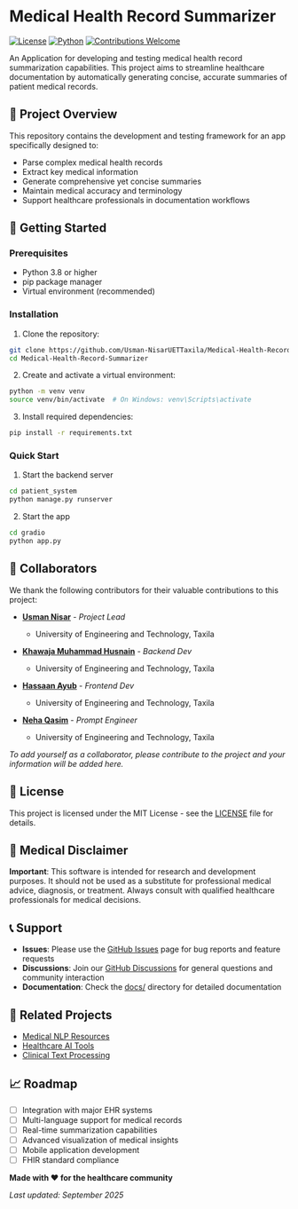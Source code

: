 # Medical Health Record Summarizer

[![License](https://img.shields.io/badge/license-MIT-blue.svg)](LICENSE)
[![Python](https://img.shields.io/badge/python-3.8+-blue.svg)](https://www.python.org/downloads/)
[![Contributions Welcome](https://img.shields.io/badge/contributions-welcome-brightgreen.svg)](CONTRIBUTING.md)

An Application for developing and testing medical health record summarization capabilities. This project aims to streamline healthcare documentation by automatically generating concise, accurate summaries of patient medical records.

## 🎯 Project Overview

This repository contains the development and testing framework for an app specifically designed to:
- Parse complex medical health records
- Extract key medical information
- Generate comprehensive yet concise summaries
- Maintain medical accuracy and terminology
- Support healthcare professionals in documentation workflows

## 🚀 Getting Started

### Prerequisites

- Python 3.8 or higher
- pip package manager
- Virtual environment (recommended)

### Installation

1. Clone the repository:
```bash
git clone https://github.com/Usman-NisarUETTaxila/Medical-Health-Record-Summarizer.git
cd Medical-Health-Record-Summarizer
```

2. Create and activate a virtual environment:
```bash
python -m venv venv
source venv/bin/activate  # On Windows: venv\Scripts\activate
```

3. Install required dependencies:
```bash
pip install -r requirements.txt
```

### Quick Start

1. Start the backend server 
```bash
cd patient_system
python manage.py runserver
```

2. Start the app
```bash
cd gradio
python app.py
```

## 👥 Collaborators

We thank the following contributors for their valuable contributions to this project:

- **[Usman Nisar](https://github.com/Usman-NisarUETTaxila)** - *Project Lead*
  - University of Engineering and Technology, Taxila

- **[Khawaja Muhammad Husnain](https://github.com/khhasnain05)** - *Backend Dev*
  - University of Engineering and Technology, Taxila

- **[Hassaan Ayub](https://github.com/hassaan1821)** - *Frontend Dev*
  - University of Engineering and Technology, Taxila
 
- **[Neha Qasim](https://github.com/Neha-Qasim)** - *Prompt Engineer*
  - University of Engineering and Technology, Taxila

*To add yourself as a collaborator, please contribute to the project and your information will be added here.*

## 📄 License

This project is licensed under the MIT License - see the [LICENSE](LICENSE) file for details.

## 🏥 Medical Disclaimer

**Important**: This software is intended for research and development purposes. It should not be used as a substitute for professional medical advice, diagnosis, or treatment. Always consult with qualified healthcare professionals for medical decisions.

## 📞 Support

- **Issues**: Please use the [GitHub Issues](https://github.com/Usman-NisarUETTaxila/Medical-Health-Record-Summarizer/issues) page for bug reports and feature requests
- **Discussions**: Join our [GitHub Discussions](https://github.com/Usman-NisarUETTaxila/Medical-Health-Record-Summarizer/discussions) for general questions and community interaction
- **Documentation**: Check the [docs/](docs/) directory for detailed documentation

## 🔗 Related Projects

- [Medical NLP Resources](https://github.com/topics/medical-nlp)
- [Healthcare AI Tools](https://github.com/topics/healthcare-ai)
- [Clinical Text Processing](https://github.com/topics/clinical-text-processing)

## 📈 Roadmap

- [ ] Integration with major EHR systems
- [ ] Multi-language support for medical records
- [ ] Real-time summarization capabilities
- [ ] Advanced visualization of medical insights
- [ ] Mobile application development
- [ ] FHIR standard compliance

**Made with ❤️ for the healthcare community**

*Last updated: September 2025*
